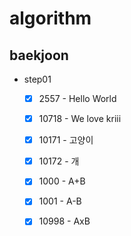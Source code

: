 # algorithm

## baekjoon
- step01
    - [x] 2557 - Hello World
    - [x] 10718 - We love kriii
    - [x] 10171 - 고양이
    - [x] 10172 - 개
    - [x] 1000 - A+B
    - [x] 1001 - A-B
    - [x] 10998 - AxB
  
